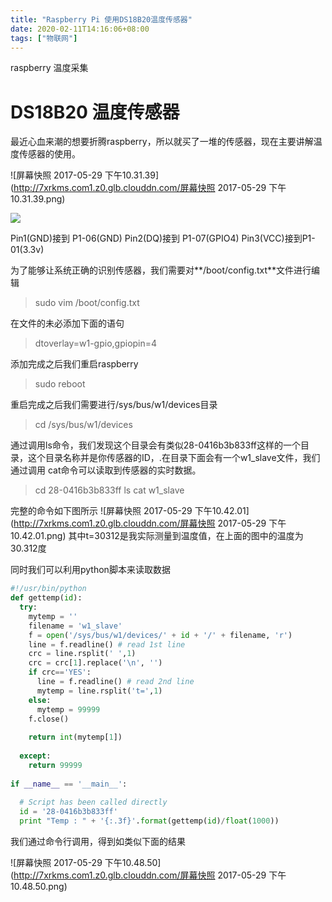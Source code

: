 ```yaml
---
title: "Raspberry Pi 使用DS18B20温度传感器"
date: 2020-02-11T14:16:06+08:00
tags: ["物联网"]
---
```



raspberry 温度采集
<!--more-->

# DS18B20 温度传感器
最近心血来潮的想要折腾raspberry，所以就买了一堆的传感器，现在主要讲解温度传感器的使用。

![屏幕快照 2017-05-29 下午10.31.39](http://7xrkms.com1.z0.glb.clouddn.com/屏幕快照 2017-05-29 下午10.31.39.png)

![](http://7xrkms.com1.z0.glb.clouddn.com/14960683305689.png)

Pin1(GND)接到 P1-06(GND)
Pin2(DQ)接到 P1-07(GPIO4)
Pin3(VCC)接到P1-01(3.3v)

为了能够让系统正确的识别传感器，我们需要对**/boot/config.txt**文件进行编辑
> sudo vim /boot/config.txt

在文件的未必添加下面的语句
> dtoverlay=w1-gpio,gpiopin=4

添加完成之后我们重启raspberry
> sudo reboot

重启完成之后我们需要进行/sys/bus/w1/devices目录
> cd /sys/bus/w1/devices

通过调用ls命令，我们发现这个目录会有类似28-0416b3b833ff这样的一个目录，这个目录名称并是你传感器的ID，.在目录下面会有一个w1_slave文件，我们通过调用 cat命令可以读取到传感器的实时数据。
> cd 28-0416b3b833ff
> ls
> cat w1_slave

完整的命令如下图所示
![屏幕快照 2017-05-29 下午10.42.01](http://7xrkms.com1.z0.glb.clouddn.com/屏幕快照 2017-05-29 下午10.42.01.png)
其中t=30312是我实际测量到温度值，在上面的图中的温度为30.312度


同时我们可以利用python脚本来读取数据

``` python
#!/usr/bin/python
def gettemp(id):
  try:
    mytemp = ''
    filename = 'w1_slave'
    f = open('/sys/bus/w1/devices/' + id + '/' + filename, 'r')
    line = f.readline() # read 1st line
    crc = line.rsplit(' ',1)
    crc = crc[1].replace('\n', '')
    if crc=='YES':
      line = f.readline() # read 2nd line
      mytemp = line.rsplit('t=',1)
    else:
      mytemp = 99999
    f.close()
 
    return int(mytemp[1])
 
  except:
    return 99999
 
if __name__ == '__main__':
 
  # Script has been called directly
  id = '28-0416b3b833ff'
  print "Temp : " + '{:.3f}'.format(gettemp(id)/float(1000))
```

我们通过命令行调用，得到如类似下面的结果

![屏幕快照 2017-05-29 下午10.48.50](http://7xrkms.com1.z0.glb.clouddn.com/屏幕快照 2017-05-29 下午10.48.50.png)